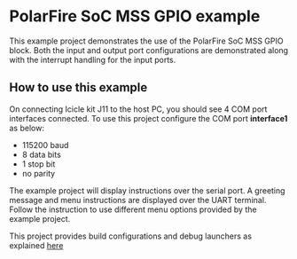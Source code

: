 # PolarFire SoC MSS GPIO example

This example project demonstrates the use of the PolarFire SoC MSS GPIO block. 
Both the input and output port configurations are demonstrated along with the 
interrupt handling for the input ports.

## How to use this example

On connecting Icicle kit J11 to the host PC, you should see 4 COM port interfaces connected. To use this project configure the COM port **interface1** as below:
 - 115200 baud
 - 8 data bits
 - 1 stop bit
 - no parity

The example project will display instructions over the serial port. A greeting
message and menu instructions are displayed over the UART terminal. Follow the
instruction to use different menu options provided by the example project.

This project provides build configurations and debug launchers as explained [here](https://github.com/polarfire-soc/polarfire-soc-bare-metal-examples/blob/main/README.md)

 
